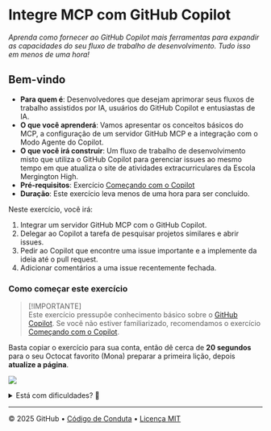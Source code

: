 # Integre MCP com GitHub Copilot  
   
_Aprenda como fornecer ao GitHub Copilot mais ferramentas para expandir as capacidades do seu fluxo de trabalho de desenvolvimento. Tudo isso em menos de uma hora!_  
   
## Bem-vindo  
   
- **Para quem é**: Desenvolvedores que desejam aprimorar seus fluxos de trabalho assistidos por IA, usuários do GitHub Copilot e entusiastas de IA.  
- **O que você aprenderá**: Vamos apresentar os conceitos básicos do MCP, a configuração de um servidor GitHub MCP e a integração com o Modo Agente do Copilot.  
- **O que você irá construir**: Um fluxo de trabalho de desenvolvimento misto que utiliza o GitHub Copilot para gerenciar issues ao mesmo tempo em que atualiza o site de atividades extracurriculares da Escola Mergington High.  
- **Pré-requisitos**: Exercício [Começando com o Copilot](https://github.com/skills/getting-started-with-github-copilot)  
- **Duração**: Este exercício leva menos de uma hora para ser concluído.  
   
Neste exercício, você irá:  
   
1. Integrar um servidor GitHub MCP com o GitHub Copilot.  
2. Delegar ao Copilot a tarefa de pesquisar projetos similares e abrir issues.  
3. Pedir ao Copilot que encontre uma issue importante e a implemente da ideia até o pull request.  
4. Adicionar comentários a uma issue recentemente fechada.  
   
### Como começar este exercício  
   
> [!IMPORTANTE]  
> Este exercício pressupõe conhecimento básico sobre o [GitHub Copilot](https://github.com/features/copilot). Se você não estiver familiarizado, recomendamos o exercício [Começando com o Copilot](https://github.com/skills/getting-started-with-github-copilot).  
   
Basta copiar o exercício para sua conta, então dê cerca de **20 segundos** para o seu Octocat favorito (Mona) preparar a primeira lição, depois **atualize a página**.  
   
[![](https://img.shields.io/badge/Copy%20Exercise-%E2%86%92-1f883d?style=for-the-badge&logo=github&labelColor=197935)](https://github.com/new?template_owner=skills&template_name=integrate-mcp-with-copilot&owner=%40me&name=skills-integrate-mcp-with-copilot&description=Exercise:+Integrate+Model+Context+Protocol+with+GitHub+Copilot&visibility=public)
   
<details>  
<summary>Está com dificuldades? 🤷</summary><br/>  
   
Ao copiar o exercício, recomendamos as seguintes configurações:  
   
- Para o proprietário, escolha sua conta pessoal ou uma organização para hospedar o repositório.  
   
- Recomendamos criar um repositório público, já que repositórios privados usarão minutos de Actions.  
   
Se o exercício não ficar pronto em 20 segundos, por favor verifique a aba [Actions](../../actions).  
   
- Verifique se algum job está em execução. Às vezes, apenas demora um pouco mais.  
   
- Se a página mostrar um job com falha, por favor, abra uma issue. Legal, você encontrou um bug! 🐛  
   
</details>  
   
---  
   
&copy; 2025 GitHub &bull; [Código de Conduta](https://www.contributor-covenant.org/version/2/1/code_of_conduct/code_of_conduct.md) &bull; [Licença MIT](https://gh.io/mit)